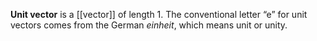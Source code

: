 **Unit vector** is a [[vector]] of length 1. The conventional letter “e” for unit vectors comes from the German
_einheit_, which means unit or unity.